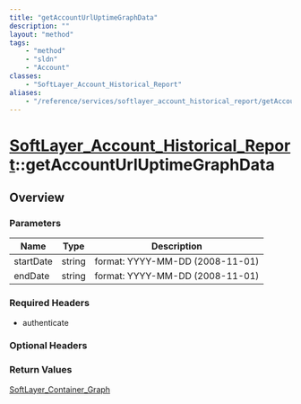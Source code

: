 ```yaml
---
title: "getAccountUrlUptimeGraphData"
description: ""
layout: "method"
tags:
    - "method"
    - "sldn"
    - "Account"
classes:
    - "SoftLayer_Account_Historical_Report"
aliases:
    - "/reference/services/softlayer_account_historical_report/getAccountUrlUptimeGraphData"
---
```

# [SoftLayer_Account_Historical_Report](/reference/services/SoftLayer_Account_Historical_Report)::getAccountUrlUptimeGraphData




## Overview 


### Parameters 
|Name | Type | Description |
| --- | --- | --- |
|startDate| string| format: YYYY-MM-DD (2008-11-01)|
|endDate| string| format: YYYY-MM-DD (2008-11-01)|


### Required Headers
* authenticate

### Optional Headers

### Return Values
<a href='/reference/datatypes/SoftLayer_Container_Graph'>SoftLayer_Container_Graph </a>


